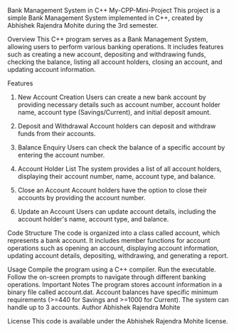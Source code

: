 Bank Management System in C++
My-CPP-Mini-Project
This project is a simple Bank Management System implemented in C++, created by Abhishek Rajendra Mohite during the 3rd semester.

Overview
This C++ program serves as a Bank Management System, allowing users to perform various banking operations. It includes features such as creating a new account, depositing and withdrawing funds, checking the balance, listing all account holders, closing an account, and updating account information.

Features
1. New Account Creation
Users can create a new bank account by providing necessary details such as account number, account holder name, account type (Savings/Current), and initial deposit amount.

2. Deposit and Withdrawal
Account holders can deposit and withdraw funds from their accounts.

3. Balance Enquiry
Users can check the balance of a specific account by entering the account number.

4. Account Holder List
The system provides a list of all account holders, displaying their account number, name, account type, and balance.

5. Close an Account
Account holders have the option to close their accounts by providing the account number.

6. Update an Account
Users can update account details, including the account holder's name, account type, and balance.

Code Structure
The code is organized into a class called account, which represents a bank account. It includes member functions for account operations such as opening an account, displaying account information, updating account details, depositing, withdrawing, and generating a report.

Usage
Compile the program using a C++ compiler.
Run the executable.
Follow the on-screen prompts to navigate through different banking operations.
Important Notes
The program stores account information in a binary file called account.dat.
Account balances have specific minimum requirements (>=440 for Savings and >=1000 for Current).
The system can handle up to 3 accounts.
Author
Abhishek Rajendra Mohite

License
This code is available under the Abhishek Rajendra Mohite license.
